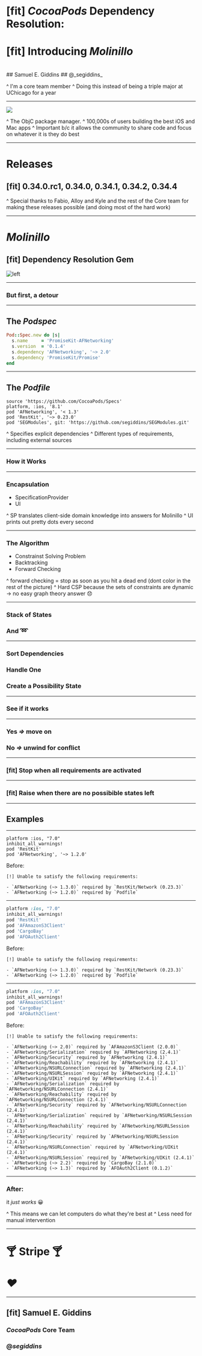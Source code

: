 # [fit] _CocoaPods_ Dependency Resolution:
# [fit] Introducing _**Molinillo**_
<br>
## Samuel E. Giddins
## @_segiddins_

^ I'm a core team member
^ Doing this instead of being a triple major at UChicago for a year

---

![](image/cocoapods-white-on-orange.jpg)

^ The ObjC package manager.
^ 100,000s of users building the best iOS and Mac apps
^ Important b/c it allows the community to share code and focus on whatever it is they do best

---

# Releases
## [fit] 0.34.0.rc1, 0.34.0, 0.34.1, 0.34.2, 0.34.4

^ Special thanks to Fabio, Alloy and Kyle and the rest of the Core team for making these releases possible (and doing most of the hard work)

---

# _**Molinillo**_
## [fit] Dependency Resolution Gem

![left](image/mexican-molinillo.jpg)

---

### But first, a detour

---

## The *Podspec*

```ruby
Pod::Spec.new do |s|
  s.name     = 'PromiseKit-AFNetworking'
  s.version  = '0.1.4' 
  s.dependency 'AFNetworking', '~> 2.0'
  s.dependency 'PromiseKit/Promise'
end
```

---

## The *Podfile*

```
source 'https://github.com/CocoaPods/Specs'
platform, :ios, '8.1'
pod 'AFNetworking', '< 1.3'
pod 'RestKit', '~> 0.23.0'
pod 'SEGModules', git: 'https://github.com/segiddins/SEGModules.git'
```

^ Specifies explicit dependencies
^ Different types of requirements, including external sources

---

### How it Works

---

### Encapsulation

- SpecificationProvider
- UI

^ SP translates client-side domain knowledge into answers for Molinillo
^ UI prints out pretty dots every second

---

### The Algorithm

- Constrainst Solving Problem
- Backtracking
- Forward Checking

^ forward checking = stop as soon as you hit a dead end (dont color in the rest of the picture)
^ Hard CSP because the sets of constraints are dynamic -> no easy graph theory answer 😞

---

### Stack of __States__
### And :loop:

---

### Sort Dependencies
### Handle One
### Create a Possibility State

---

### See if it works

---

### Yes *=>* move on
### No *=>* unwind for conflict

---

### [fit] Stop when all requirements are activated

---

### [fit] Raise when there are no possibible states left

---

## Examples

---

```
platform :ios, "7.0"
inhibit_all_warnings!
pod 'RestKit'
pod 'AFNetworking', '~> 1.2.0'
```

Before:

```
[!] Unable to satisfy the following requirements:

- `AFNetworking (~> 1.3.0)` required by `RestKit/Network (0.23.3)`
- `AFNetworking (~> 1.2.0)` required by `Podfile`
```

---

```ruby
platform :ios, "7.0"
inhibit_all_warnings!
pod 'RestKit'
pod 'AFAmazonS3Client'
pod 'CargoBay'
pod 'AFOAuth2Client'
```
Before:

```
[!] Unable to satisfy the following requirements:

- `AFNetworking (~> 1.3.0)` required by `RestKit/Network (0.23.3)`
- `AFNetworking (~> 1.2.0)` required by `Podfile`
```

---

```ruby
platform :ios, "7.0"
inhibit_all_warnings!
pod 'AFAmazonS3Client'
pod 'CargoBay'
pod 'AFOAuth2Client'
```

Before: 

```
[!] Unable to satisfy the following requirements:

- `AFNetworking (~> 2.0)` required by `AFAmazonS3Client (2.0.0)`
- `AFNetworking/Serialization` required by `AFNetworking (2.4.1)`
- `AFNetworking/Security` required by `AFNetworking (2.4.1)`
- `AFNetworking/Reachability` required by `AFNetworking (2.4.1)`
- `AFNetworking/NSURLConnection` required by `AFNetworking (2.4.1)`
- `AFNetworking/NSURLSession` required by `AFNetworking (2.4.1)`
- `AFNetworking/UIKit` required by `AFNetworking (2.4.1)`
- `AFNetworking/Serialization` required by `AFNetworking/NSURLConnection (2.4.1)`
- `AFNetworking/Reachability` required by `AFNetworking/NSURLConnection (2.4.1)`
- `AFNetworking/Security` required by `AFNetworking/NSURLConnection (2.4.1)`
- `AFNetworking/Serialization` required by `AFNetworking/NSURLSession (2.4.1)`
- `AFNetworking/Reachability` required by `AFNetworking/NSURLSession (2.4.1)`
- `AFNetworking/Security` required by `AFNetworking/NSURLSession (2.4.1)`
- `AFNetworking/NSURLConnection` required by `AFNetworking/UIKit (2.4.1)`
- `AFNetworking/NSURLSession` required by `AFNetworking/UIKit (2.4.1)`
- `AFNetworking (~> 2.2)` required by `CargoBay (2.1.0)`
- `AFNetworking (~> 1.3)` required by `AFOAuth2Client (0.1.2)`
```

---

### __After:__

it *just works* :grinning:

^ This means we can let computers do what they're best at
^ Less need for manual intervention

---

# :cocktail: Stripe :cocktail:
# _:heart:_

---

## [fit] Samuel E. Giddins
### _CocoaPods_ Core Team
### @_segiddins_
